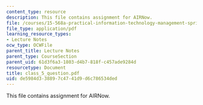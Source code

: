 ```yaml
---
content_type: resource
description: This file contains assignment for AIRNow.
file: /courses/15-568a-practical-information-technology-management-spring-2005/de5984d338897c4741d9d6c786534ded_class_5_question.pdf
file_type: application/pdf
learning_resource_types:
- Lecture Notes
ocw_type: OCWFile
parent_title: Lecture Notes
parent_type: CourseSection
parent_uid: 61d3f6a3-1803-d4b7-818f-c457ade9284d
resourcetype: Document
title: class_5_question.pdf
uid: de5984d3-3889-7c47-41d9-d6c786534ded
---
```

This file contains assignment for AIRNow.

